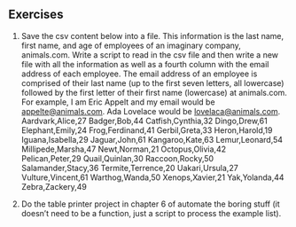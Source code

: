 ## Exercises
1. Save the csv content below into a file. This information is the last name, first name, and age of employees of an imaginary company, animals.com. Write a script to read in the csv file and then write a new file with all the information as well as a fourth column with the email address of each employee. The email address of an employee is comprised of their last name (up to the first seven letters, all lowercase) followed by the first letter of their first name (lowercase) at animals.com. For example, I am Eric Appelt and my email would be appelte@animals.com. Ada Lovelace would be lovelaca@animals.com.
Aardvark,Alice,27
Badger,Bob,44
Catfish,Cynthia,32
Dingo,Drew,61
Elephant,Emily,24
Frog,Ferdinand,41
Gerbil,Greta,33
Heron,Harold,19
Iguana,Isabella,29
Jaguar,John,61
Kangaroo,Kate,63
Lemur,Leonard,54
Millipede,Marsha,47
Newt,Norman,21
Octopus,Olivia,42
Pelican,Peter,29
Quail,Quinlan,30
Raccoon,Rocky,50
Salamander,Stacy,36
Termite,Terrence,20
Uakari,Ursula,27
Vulture,Vincent,61
Warthog,Wanda,50
Xenops,Xavier,21
Yak,Yolanda,44
Zebra,Zackery,49

2. Do the table printer project in chapter 6 of automate the boring stuff (it doesn’t need to be a function, just a script to process the example list).